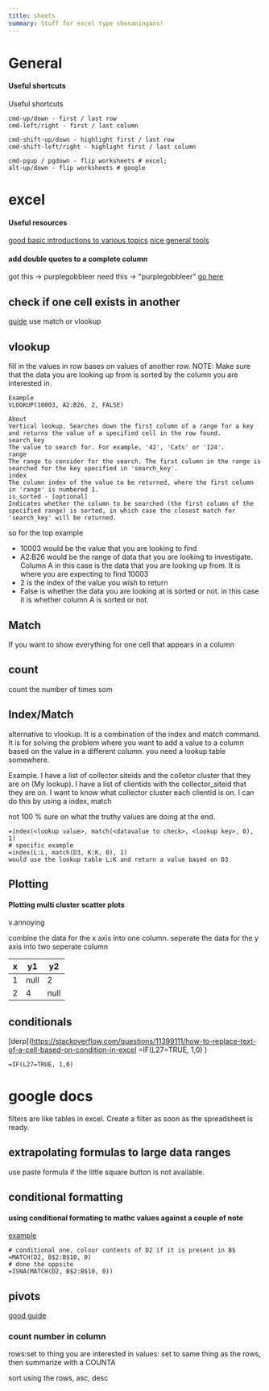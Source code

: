 ```yaml
---
title: sheets
summary: Stuff for excel type shenaningans!
---
```


# General


#### **Useful shortcuts**

Useful shortcuts

```
cmd-up/down - first / last row
cmd-left/right - first / last column

cmd-shift-up/down - highlight first / last row
cmd-shift-left/right - highlight first / last column

cmd-pgup / pgdown - flip worksheets # excel;
alt-up/down - flip worksheets # google
```


# excel

#### **Useful resources**
[good basic introductions to various topics](https://chandoo.org/wp/welcome/)
[nice general tools](https://edu.gcfglobal.org/en/excel2016/)


#### **add double quotes to a complete column**

got this -> purplegobbleer
need this -> "purplegobbleer"
[go here](https://lenashore.com/2012/04/how-to-add-quotes-to-your-cells-in-excel-automatically/)


## check if one cell exists in another

[guide](https://www.got-it.ai/solutions/excel-chat/excel-tutorial/match/check-if-one-value-exists-in-a-column)
use match or vlookup

## vlookup

fill in the values in row bases on values of another row.
NOTE: Make sure that the data you are looking up from is sorted by the column you are interested in.

```
Example
VLOOKUP(10003, A2:B26, 2, FALSE)

About
Vertical lookup. Searches down the first column of a range for a key and returns the value of a specified cell in the row found.
search_key
The value to search for. For example, '42', 'Cats' or 'I24'.
range
The range to consider for the search. The first column in the range is searched for the key specified in 'search_key'.
index
The column index of the value to be returned, where the first column in 'range' is numbered 1.
is_sorted - [optional]
Indicates whether the column to be searched (the first column of the specified range) is sorted, in which case the closest match for 'search_key' will be returned.
```

so for the top example
- 10003 would be the value that you are looking to find 
- A2:B26 would be the range of data that you are looking to investigate. Column A in this case is the data that you are looking up from. It is where you are expecting to find 10003
- 2 is the index of the value you wish to return
- False is whether the data you are looking at is sorted or not. in this case it is whether column A is sorted or not.

## Match

If you want to show everything for one cell that appears in a column

## count

count the number of times som

## Index/Match

alternative to vlookup. It is a combination of the index and match command. 
It is for solving the problem where you want to add a value to a column based on the value in a different 
column. you need a lookup table somewhere.

Example. I have a list of collector siteids and the colletor cluster that they are on (My lookup).
I have a list of clientids with the collector_siteid that they are on. I want to know what collector cluster 
each clientid is on. I can do this by using a index, match

not 100 % sure on what the truthy values are doing at the end.
```
=index(<lookup value>, match(<datavalue to check>, <lookup key>, 0), 1)
# specific example
=index(L:L, match(D3, K:K, 0), 1)
would use the lookup table L:K and return a value based on D3
```

## Plotting 

#### Plotting multi cluster scatter plots

v.annoying

combine the data for the x axis into one column.
seperate the data for the y axis into two seperate column

| x | y1 | y2 |
| - | - | - |
| 1 | null | 2 | 
| 2 | 4 | null | 

## conditionals 
[derp](https://stackoverflow.com/questions/11399111/how-to-replace-text-of-a-cell-based-on-condition-in-excel
=IF(L27=TRUE, 1,0)
)
```
=IF(L27=TRUE, 1,0)
```

# google docs

filters are like tables in excel. 
Create a filter as soon as the spreadsheet is ready.

## extrapolating formulas to large data ranges

use paste formula if the little square button is not available.

## conditional formatting

#### using conditional formating to mathc values against a couple of note

[example](https://docs.google.com/spreadsheets/d/1SmRcdcRtEWB5ENYfD1upo-8cUWK92LssVB9od0jcKpg/edit?usp=sharing)

```
# conditional one, colour contents of D2 if it is present in B$
=MATCH(D2, B$2:B$10, 0)
# done the oppsite
=ISNA(MATCH(D2, B$2:B$10, 0))
```

## pivots

[good guide](https://www.benlcollins.com/spreadsheets/pivot-tables-google-sheets/)

### count number in column 

rows:set to thing you are interested in 
values: set to same thing as the rows, then summarize with a COUNTA

sort using the rows, asc, desc

